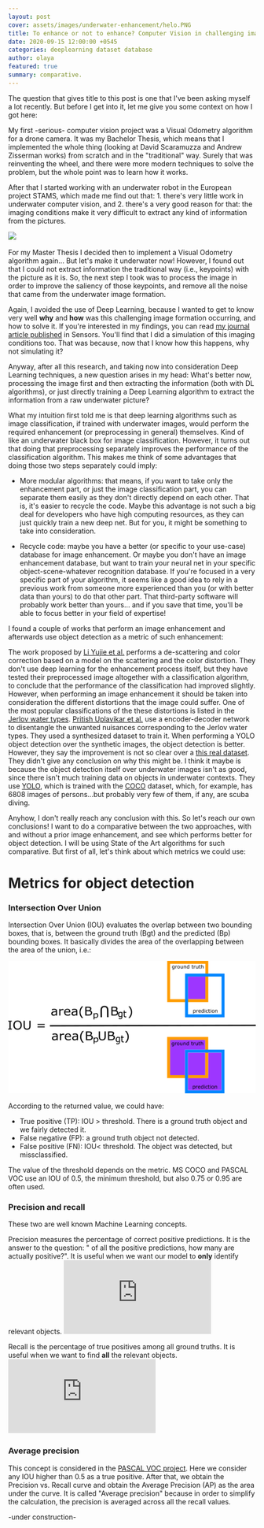 ```yaml
---
layout: post
cover: assets/images/underwater-enhancement/helo.PNG
title: To enhance or not to enhance? Computer Vision in challenging imaging conditions
date: 2020-09-15 12:00:00 +0545
categories: deeplearning dataset database
author: olaya
featured: true
summary: comparative.
---
```


The question that gives title to this post is one that I've been asking myself a lot recently.
But before I get into it, let me give you some context on how I got here:

My first -serious- computer vision project was a Visual Odometry algorithm for a drone camera.
It was my Bachelor Thesis, which means that I implemented the whole thing (looking at David Scaramuzza and Andrew Zisserman works) from scratch and in the "traditional" way. Surely that was reinventing the wheel, and there were more modern techniques to solve the problem, but the whole point was to learn how it works.

After that I started working with an underwater robot in the European project STAMS, which made me find out that: 1. there's very little work in underwater computer vision, and 2. there's a very good reason for that: the imaging conditions make it very difficult to extract any kind of information from the pictures.

![](https://media1.tenor.com/images/bba8fcb26bf3ff32fd1125c175b8268d/tenor.gif)

For my Master Thesis I decided then to implement a Visual Odometry algorithm again... But let's make it underwater now!
However, I found out that I could not extract information the traditional way (i.e., keypoints) with the picture as it is. So, the next step I took was to process the image in order to improve the saliency of those keypoints, and remove all the noise that came from the underwater image formation.

Again, I avoided the use of Deep Learning, because I wanted to get to know very well **why** and **how** was this challenging image formation occurring, and how to solve it. If you're interested in my findings, you can read [my journal article published](https://doi.org/10.3390/s19245497) in Sensors. You'll find that I did a simulation of this imaging conditions too. That was because, now that I know how this happens, why not simulating it?


Anyway, after all this research, and taking now into consideration Deep Learning techniques, a new question arises in my head: What's better now, processing the image first and then extracting the information (both with DL algorithms), or just directly training a Deep Learning algorithm to extract the information from a raw underwater picture?


What my intuition first told me is that deep learning algorithms such as image classification, if trained with underwater images, would perform the required enhancement (or preprocessing in general) themselves. Kind of like an underwater black box for image classification.
However, it turns out that doing that preprocessing separately improves the performance of the classification algorithm. This makes me think of some advantages that doing those two steps separately could imply:

  - More modular algorithms: that means, if you want to take only the enhancement part, or just the image classification part, you can separate them easily as they don't directly depend on each other. That is, it's easier to recycle the code. Maybe this advantage is not such a big deal for developers who have high computing resources, as they can just quickly train a new deep net. But for you, it might be something to take into consideration.

  - Recycle code: maybe you have a better (or specific to your use-case) database for image enhancement. Or maybe you don't have an image enhancement database, but want to train your neural net in your specific object-scene-whatever recognition database. If you're focused in a very specific part of your algorithm, it seems like a good idea to rely in a previous work from someone more experienced than you (or with better data than yours) to do that other part. That third-party software will probably work better than yours... and if you save that time, you'll be able to focus better in your field of expertise!


  I found a couple of works that perform an image enhancement and afterwards use object detection as a metric of such enhancement:

  The work proposed by [Li Yujie et al.](https://doi.org/10.1016/j.compeleceng.2016.08.008) performs a de-scattering and color correction based on a model on the scattering and the color distortion. They don't use deep learning for the enhancement process itself, but they have tested their preprocessed image altogether with a classification algorithm, to conclude that the performance of the classification had improved slightly.
  However, when performing an image enhancement it should be taken into consideration the different distortions that the image could suffer. One of the most popular classifications of the these distortions is listed in the [Jerlov water types](https://doi.org/10.1364/AO.54.005392).
  [Pritish Uplavikar et al.](https://openaccess.thecvf.com/content_CVPRW_2019/papers/UG2+%20Prize%20Challenge/Uplavikar_All-in-One_Underwater_Image_Enhancement_Using_Domain-Adversarial_Learning_CVPRW_2019_paper.pdf) use a encoder-decoder network to disentangle the unwanted nuisances corresponding to the Jerlov water types. They used a synthesized dataset to train it. When performing a YOLO object detection over the synthetic images, the object detection is better. However, they say the improvement is not so clear over a [this real dataset](https://li-chongyi.github.io/proj_benchmark.html). They didn't give any conclusion on why this might be. I think it maybe is because the object detection itself over underwater images isn't as good, since there isn't much training data on objects in underwater contexts. They use [YOLO](https://pjreddie.com/darknet/yolo/), which is trained with the [COCO](https://cocodataset.org/#home) dataset, which, for example, has 6808 images of persons...but probably very few of them, if any, are scuba diving.

Anyhow, I don't really reach any conclusion with this. So let's reach our own conclusions! I want to do a comparative between the two approaches, with and without a prior image enhancement, and see which performs better for object detection. I will be using State of the Art algorithms for such comparative.
But first of all, let's think about which metrics we could use:

# Metrics for object detection

### Intersection Over Union
Intersection Over Union (IOU) evaluates the overlap between two bounding boxes, that is, between the ground truth (Bgt) and the predicted (Bp) bounding boxes.
It basically divides the area of the overlapping between the area of the union, i.e.:

![iou](https://raw.githubusercontent.com/olayasturias/olayasturias.github.io/master/assets/images/underwater-enhancement/iou.png)

According to the returned value, we could have:

- True positive  (TP): IOU > threshold. There is a ground truth object and we fairly detected it.
- False negative (FP): a ground truth object not detected.
- False positive (FN): IOU< threshold. The object was detected, but missclassified.

The value of the threshold depends on the metric. MS COCO and PASCAL VOC use an IOU of 0.5, the minimum threshold, but also 0.75 or 0.95 are often used.

### Precision and recall
These two are well known Machine Learning concepts.

Precision measures the percentage of correct positive predictions. It is the answer to the question: " of all the positive predictions, how many are actually positive?". It is useful when we want our model to **only** identify relevant objects.
![precision](http://www.sciweavers.org/tex2img.php?eq=Precision%20%3D%20%5Cfrac%7BTP%7D%7BTP%2BFP%7D&bc=Transparent&fc=Black&im=png&fs=12&ff=arev&edit=0)

Recall is the percentage of  true positives among all ground truths. It is useful when we want to find **all** the relevant objects.
![recall](http://www.sciweavers.org/tex2img.php?eq=Recall%20%3D%20%5Cfrac%7BTP%7D%7BTP%2BFN%7D&bc=Transparent&fc=Black&im=png&fs=12&ff=arev&edit=0)


### Average precision

This concept is considered in the [PASCAL VOC project](http://host.robots.ox.ac.uk:8080/pascal/VOC/index.html). Here we consider any IOU higher than 0.5 as a true positive. After that, we obtain the Precision vs. Recall curve and obtain the Average Precision (AP) as the area under the curve.
It is called "Average precision" because in order to simplify the calculation, the precision is averaged across all the recall values.



-under construction-
